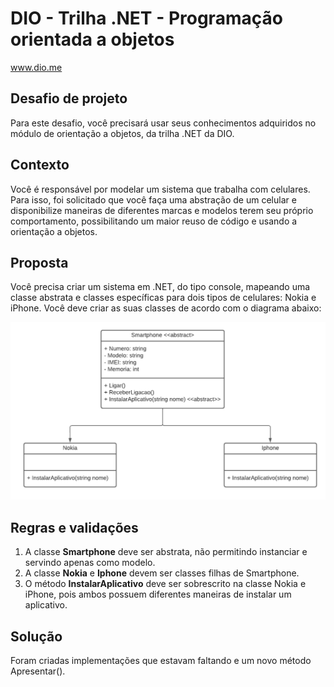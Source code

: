 # DIO - Trilha .NET - Programação orientada a objetos
www.dio.me

## Desafio de projeto
Para este desafio, você precisará usar seus conhecimentos adquiridos no módulo de orientação a objetos, da trilha .NET da DIO.

## Contexto
Você é responsável por modelar um sistema que trabalha com celulares. Para isso, foi solicitado que você faça uma abstração de um celular e disponibilize maneiras de diferentes marcas e modelos terem seu próprio comportamento, possibilitando um maior reuso de código e usando a orientação a objetos.

## Proposta
Você precisa criar um sistema em .NET, do tipo console, mapeando uma classe abstrata e classes específicas para dois tipos de celulares: Nokia e iPhone. 
Você deve criar as suas classes de acordo com o diagrama abaixo:

![Diagrama classes](Imagens/diagrama.png)

## Regras e validações
1. A classe **Smartphone** deve ser abstrata, não permitindo instanciar e servindo apenas como modelo.
2. A classe **Nokia** e **Iphone** devem ser classes filhas de Smartphone.
3. O método **InstalarAplicativo** deve ser sobrescrito na classe Nokia e iPhone, pois ambos possuem diferentes maneiras de instalar um aplicativo.

## Solução


Foram criadas implementações que estavam faltando e um novo método Apresentar().